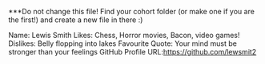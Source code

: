 ***Do not change this file! Find your cohort folder (or make one if you are the first!) and create a new file in there :)

Name: Lewis Smith
Likes: Chess, Horror movies, Bacon, video games!
Dislikes: Belly flopping into lakes
Favourite Quote: Your mind must be stronger than your feelings
GitHub Profile URL:https://github.com/lewsmit2
